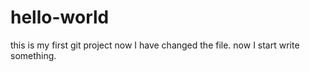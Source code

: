 # hello-world
this is my first git project
now I have changed the file.
now I start write something.
